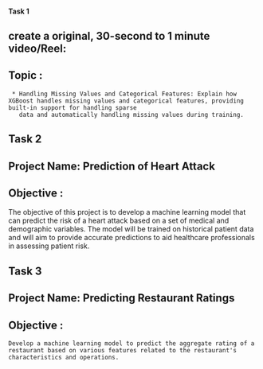 #### Task 1
## create a original, 30-second to 1 minute video/Reel:

## Topic : 
     * Handling Missing Values and Categorical Features: Explain how XGBoost handles missing values and categorical features, providing built-in support for handling sparse 
       data and automatically handling missing values during training.


## Task 2
## Project Name: Prediction of Heart Attack
## Objective :
The objective of this project is to develop a machine learning model that can predict the risk of a heart attack based on a set of medical and demographic variables. The model will be trained on historical patient data and will aim to provide accurate predictions to aid healthcare professionals in assessing patient risk.

## Task 3
## Project Name: Predicting Restaurant Ratings
## Objective :
    Develop a machine learning model to predict the aggregate rating of a restaurant based on various features related to the restaurant's characteristics and operations.
